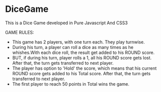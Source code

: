 # DiceGame
This is a Dice Game developed in Pure Javascript And CSS3


GAME RULES:

- This game has 2 players, with one turn each. They play turnwise.
- During his turn, a player can roll a dice as many times as he whishes.With each dice roll, the result get added to his ROUND score.
- BUT, if during his turn, player rolls a 1, all his ROUND score gets lost. After that,  the turn gets transferred to next player.
- The player has option to 'Hold' the score, which means that his current ROUND score gets added to his Total score. After that,  the turn gets transferred to next player.
- The first player to reach 50 points in Total wins the game.
